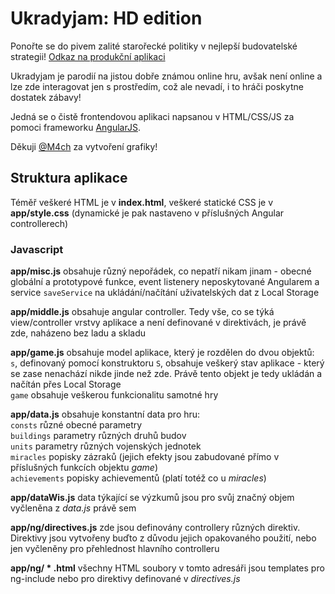 # Ukradyjam: HD edition
Ponořte se do pivem zalité starořecké politiky v nejlepší budovatelské strategii!  [Odkaz na produkční aplikaci](http://jira.zby.cz/content/UkradyjamHD/)

Ukradyjam je parodií na jistou dobře známou online hru, avšak není online a lze zde interagovat jen s prostředím, což ale nevadí, i to hráči poskytne dostatek zábavy!

Jedná se o čistě frontendovou aplikaci napsanou v HTML/CSS/JS za pomoci frameworku [AngularJS](https://angularjs.org/).

Děkuji [@M4ch](https://github.com/M4ch) za vytvoření grafiky!

## Struktura aplikace

Téměř veškeré HTML je v **index.html**, veškeré statické CSS je v **app/style.css** (dynamické je pak nastaveno v příslušných Angular controllerech)

### Javascript

**app/misc.js** obsahuje různý nepořádek, co nepatří nikam jinam - obecné globální a prototypové funkce, event listenery neposkytované Angularem a service `saveService` na ukládání/načítání uživatelských dat z Local Storage

**app/middle.js** obsahuje angular controller. Tedy vše, co se týká view/controller vrstvy aplikace a není definované v direktivách, je právě zde, naházeno bez ladu a skladu

**app/game.js** obsahuje model aplikace, který je rozdělen do dvou objektů:  
`s`, definovaný pomocí konstruktoru `S`, obsahuje veškerý stav aplikace - který se zase nenachází nikde jinde než zde. Právě tento objekt je tedy ukládán a načítán přes Local Storage  
`game` obsahuje veškerou funkcionalitu samotné hry

**app/data.js** obsahuje konstantní data pro hru:  
`consts` různé obecné parametry  
`buildings` parametry různých druhů budov  
`units` parametry různých vojenských jednotek  
`miracles` popisky zázraků (jejich efekty jsou zabudované přímo v příslušných funkcích objektu *game*)  
`achievements` popisky achievementů (platí totéž co u *miracles*)

**app/dataWis.js** data týkající se výzkumů jsou pro svůj značný objem vyčleněna z *data.js* právě sem

**app/ng/directives.js** zde jsou definovány controllery různých direktiv. Direktivy jsou vytvořeny buďto z důvodu jejich opakovaného použití, nebo jen vyčleněny pro přehlednost hlavního controlleru

**app/ng/ \* .html** všechny HTML soubory v tomto adresáři jsou templates pro ng-include nebo pro direktivy definované v *directives.js*
